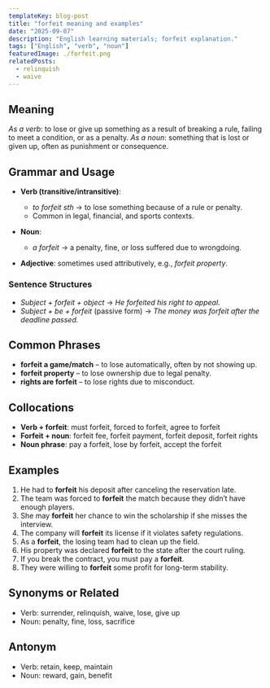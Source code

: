 ```yaml
---
templateKey: blog-post
title: "forfeit meaning and examples"
date: "2025-09-07"
description: "English learning materials; forfeit explanation."
tags: ["English", "verb", "noun"]
featuredImage: ./forfeit.png
relatedPosts:
  - relinquish
  - waive
---
```


## Meaning

_As a verb_: to lose or give up something as a result of breaking a rule, failing to meet a condition, or as a penalty.
_As a noun_: something that is lost or given up, often as punishment or consequence.

## Grammar and Usage

- **Verb (transitive/intransitive)**:

  - _to forfeit sth_ → to lose something because of a rule or penalty.
  - Common in legal, financial, and sports contexts.

- **Noun**:

  - _a forfeit_ → a penalty, fine, or loss suffered due to wrongdoing.

- **Adjective**: sometimes used attributively, e.g., _forfeit property_.

### Sentence Structures

- _Subject + forfeit + object_
  → _He forfeited his right to appeal._
- _Subject + be + forfeit_ (passive form)
  → _The money was forfeit after the deadline passed._

## Common Phrases

- **forfeit a game/match** – to lose automatically, often by not showing up.
- **forfeit property** – to lose ownership due to legal penalty.
- **rights are forfeit** – to lose rights due to misconduct.

## Collocations

- **Verb + forfeit**: must forfeit, forced to forfeit, agree to forfeit
- **Forfeit + noun**: forfeit fee, forfeit payment, forfeit deposit, forfeit rights
- **Noun phrase**: pay a forfeit, lose by forfeit, accept the forfeit

## Examples

1. He had to **forfeit** his deposit after canceling the reservation late.
2. The team was forced to **forfeit** the match because they didn’t have enough players.
3. She may **forfeit** her chance to win the scholarship if she misses the interview.
4. The company will **forfeit** its license if it violates safety regulations.
5. As a **forfeit**, the losing team had to clean up the field.
6. His property was declared **forfeit** to the state after the court ruling.
7. If you break the contract, you must pay a **forfeit**.
8. They were willing to **forfeit** some profit for long-term stability.

## Synonyms or Related

- Verb: surrender, relinquish, waive, lose, give up
- Noun: penalty, fine, loss, sacrifice

## Antonym

- Verb: retain, keep, maintain
- Noun: reward, gain, benefit
